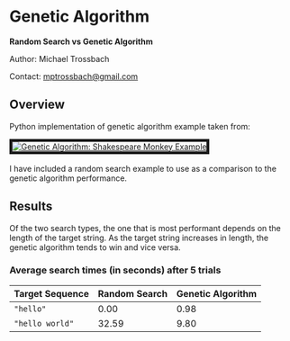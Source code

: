 # Genetic Algorithm
**Random Search vs Genetic Algorithm**

Author: Michael Trossbach

Contact: mptrossbach@gmail.com

## Overview
Python implementation of genetic algorithm example taken from:

<a href="http://www.youtube.com/watch?feature=player_embedded&v=nrKjSeoc7fc">
  <img
    src="http://img.youtube.com/vi/nrKjSeoc7fc/0.jpg"
    alt="Genetic Algorithm: Shakespeare Monkey Example" border="5"
  />
</a>
<br><br>
I have included a random search example to use as a comparison to the genetic algorithm performance.

## Results
Of the two search types, the one that is most performant depends on the length of the target string. As the target string increases in length, the genetic algorithm tends to win and vice versa.

### Average search times (in seconds) after 5 trials

Target Sequence | Random Search | Genetic Algorithm
--- | --- | ---
`"hello"` | 0.00 | 0.98
`"hello world"` | 32.59 | 9.80
